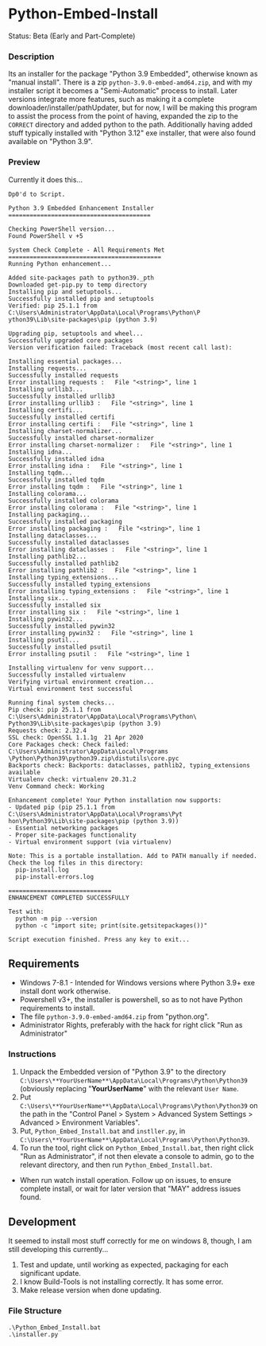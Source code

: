 # Python-Embed-Install
Status: Beta (Early and Part-Complete)

### Description
Its an installer for the package "Python 3.9 Embedded", otherwise known as "manual install". There is a zip `python-3.9.0-embed-amd64.zip`, and with my installer script it becomes a "Semi-Automatic" process to install. Later versions integrate more features, such as making it a complete downloader/installer/pathUpdater, but for now, I will be making this program to assist the process from the point of having, expanded the zip to the `CORRECT` directory and added python to the path. Additionally having added stuff typically installed with "Python 3.12" exe installer, that were also found available on "Python 3.9".

### Preview
Currently it does this...
```
Dp0'd to Script.

Python 3.9 Embedded Enhancement Installer
========================================

Checking PowerShell version...
Found PowerShell v +5

System Check Complete - All Requirements Met
===========================================
Running Python enhancement...

Added site-packages path to python39._pth
Downloaded get-pip.py to temp directory
Installing pip and setuptools...
Successfully installed pip and setuptools
Verified: pip 25.1.1 from C:\Users\Administrator\AppData\Local\Programs\Python\P
ython39\Lib\site-packages\pip (python 3.9)

Upgrading pip, setuptools and wheel...
Successfully upgraded core packages
Version verification failed: Traceback (most recent call last):

Installing essential packages...
Installing requests...
Successfully installed requests
Error installing requests :   File "<string>", line 1
Installing urllib3...
Successfully installed urllib3
Error installing urllib3 :   File "<string>", line 1
Installing certifi...
Successfully installed certifi
Error installing certifi :   File "<string>", line 1
Installing charset-normalizer...
Successfully installed charset-normalizer
Error installing charset-normalizer :   File "<string>", line 1
Installing idna...
Successfully installed idna
Error installing idna :   File "<string>", line 1
Installing tqdm...
Successfully installed tqdm
Error installing tqdm :   File "<string>", line 1
Installing colorama...
Successfully installed colorama
Error installing colorama :   File "<string>", line 1
Installing packaging...
Successfully installed packaging
Error installing packaging :   File "<string>", line 1
Installing dataclasses...
Successfully installed dataclasses
Error installing dataclasses :   File "<string>", line 1
Installing pathlib2...
Successfully installed pathlib2
Error installing pathlib2 :   File "<string>", line 1
Installing typing_extensions...
Successfully installed typing_extensions
Error installing typing_extensions :   File "<string>", line 1
Installing six...
Successfully installed six
Error installing six :   File "<string>", line 1
Installing pywin32...
Successfully installed pywin32
Error installing pywin32 :   File "<string>", line 1
Installing psutil...
Successfully installed psutil
Error installing psutil :   File "<string>", line 1

Installing virtualenv for venv support...
Successfully installed virtualenv
Verifying virtual environment creation...
Virtual environment test successful

Running final system checks...
Pip check: pip 25.1.1 from C:\Users\Administrator\AppData\Local\Programs\Python\
Python39\Lib\site-packages\pip (python 3.9)
Requests check: 2.32.4
SSL check: OpenSSL 1.1.1g  21 Apr 2020
Core Packages check: Check failed: C:\Users\Administrator\AppData\Local\Programs
\Python\Python39\python39.zip\distutils\core.pyc
Backports check: Backports: dataclasses, pathlib2, typing_extensions available
Virtualenv check: virtualenv 20.31.2
Venv Command check: Working

Enhancement complete! Your Python installation now supports:
- Updated pip (pip 25.1.1 from C:\Users\Administrator\AppData\Local\Programs\Pyt
hon\Python39\Lib\site-packages\pip (python 3.9))
- Essential networking packages
- Proper site-packages functionality
- Virtual environment support (via virtualenv)

Note: This is a portable installation. Add to PATH manually if needed.
Check the log files in this directory:
  pip-install.log
  pip-install-errors.log

=============================
ENHANCEMENT COMPLETED SUCCESSFULLY

Test with:
  python -m pip --version
  python -c "import site; print(site.getsitepackages())"

Script execution finished. Press any key to exit...

```

## Requirements 
- Windows 7-8.1 - Intended for Windows versions where Python 3.9+ exe install dont work otherwise.
- Powershell v3+, the installer is powershell, so as to not have Python requirements to install.
- The file `python-3.9.0-embed-amd64.zip` from "python.org".
- Administrator Rights, preferably with the hack for right click "Run as Administrator"

### Instructions
1. Unpack the Embedded version of "Python 3.9" to the directory `C:\Users\**YourUserName**\AppData\Local\Programs\Python\Python39` (obviously replacing "**YourUserName**" with the relevant `User Name`. 
2. Put `C:\Users\**YourUserName**\AppData\Local\Programs\Python\Python39` on the path in the "Control Panel > System > Advanced System Settings > Advanced > Environment Variables". 
3. Put, `Python_Embed_Install.bat` and `instller.py`, in `C:\Users\**YourUserName**\AppData\Local\Programs\Python\Python39`.
4. To run the tool, right click on `Python_Embed_Install.bat`, then right click "Run as Administrator", if not then elevate a console to admin, go to the relevant directory, and then run `Python_Embed_Install.bat`. 
- When run watch install operation. Follow up on issues, to ensure complete install, or wait for later version that "MAY" address issues found.

## Development
It seemed to install most stuff correctly for me on windows 8, though, I am still developing this currently...
1. Test and update, until working as expected, packaging for each significant update.
2. I know Build-Tools is not installing correctly. It has some error.
2. Make release version when done updating.

### File Structure
```
.\Python_Embed_Install.bat
.\installer.py
```

